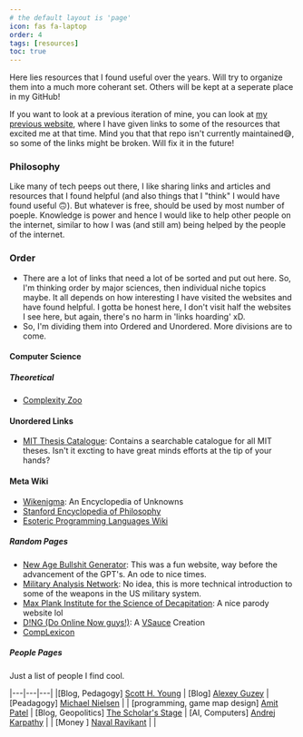 ```yaml
---
# the default layout is 'page'
icon: fas fa-laptop
order: 4
tags: [resources]
toc: true
---
```


Here lies resources that I found useful over the years. Will try to organize them into a much more coherant set. Others will be kept at a seperate place in my GitHub! <br>

<!-- (TODO: Write an essay on andy's notes on why ['collecting material feels more useful than it usually is'](https://notes.andymatuschak.org/zQm6XAB3XXrXLHzF7gahpJ2)) <br> -->

If you want to look at a previous iteration of mine, you can look at [my previous website](https://sanathnu.github.io/Website-For-Cool-Websites/), where I have given links to some of the resources that excited me at that time. Mind you that that repo isn't currently maintained😅, so some of the links might be broken. Will fix it in the future!

### Philosophy

Like many of tech peeps out there, I like sharing links and articles and resources that I found helpful (and also things that I "think" I would have found useful 🙃). But whatever is free, should be used by most number of poeple. Knowledge is power and hence I would like to help other people on the internet, similar to how I was (and still am) being helped by the people of the internet.

### Order

- There are a lot of links that need a lot of be sorted and put out here. So, I'm thinking order by major sciences, then individual niche topics maybe. It all depends on how interesting I have visited the websites and have found helpful. I gotta be honest here, I don't visit half the websites I see here, but again, there's no harm in 'links hoarding' xD.
- So, I'm dividing them into Ordered and Unordered. More divisions are to come.

#### Computer Science
##### Theoretical
- [Complexity Zoo](https://complexityzoo.net/Complexity_Zoo_Introduction)

#### Unordered Links

- [MIT Thesis Catalogue](https://dspace.mit.edu/handle/1721.1/7582): Contains a searchable catalogue for all MIT theses. Isn't it excting to have great minds efforts at the tip of your hands?


#### Meta Wiki
- [Wikenigma](https://wikenigma.org.uk/start): An Encyclopedia of Unknowns
- [Stanford Encyclopedia of Philosophy](https://plato.stanford.edu/)
- [Esoteric Programming Languages Wiki](https://esolangs.org/wiki/Main_Page)

##### Random Pages

- [New Age Bullshit Generator](https://sebpearce.com/bullshit/): This was a fun website, way before the advancement of the GPT's. An ode to nice times.
- [Military Analysis Network](https://man.fas.org/index.html): No idea, this is more technical introduction to some of the weapons in the US military system.
- [Max Plank Institute for the Science of Decapitation](https://mpi-sod.github.io/about/): A nice parody website lol
- [D!NG (Do Online Now guys!)](https://dongs2.blogspot.com/p/all-dongs-no-pictures-nor-description.html?m=1): A [VSauce](https://www.youtube.com/user/Vsauce) Creation
- [CompLexicon](https://annex.exploratorium.edu/complexity/CompLexicon.html)


##### People Pages

Just a list of people I find cool.

|---|---|---|
|[Blog, Pedagogy] [Scott H. Young](https://www.scotthyoung.com/blog/articles/) | [Blog] [Alexey Guzey](https://guzey.com/) | [Peadagogy] [Michael Nielsen](https://michaelnielsen.org/blog/) |
| [programming, game map design] [Amit Patel](https://amitp.blogspot.com/) | [Blog, Geopolitics] [The Scholar's Stage](https://scholars-stage.org/) | [AI, Computers] [Andrej Karpathy](https://karpathy.ai/) |
| [Money ] [Naval Ravikant](https://nav.al/) | |
